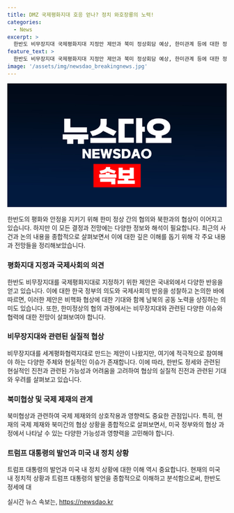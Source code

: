 ```yaml
---
title: DMZ 국제평화지대 호응 얻나? 정치 와호장룡의 노력!
categories:
  - News
excerpt: >
  한반도 비무장지대 국제평화지대 지정안 제안과 북미 정상회담 예상, 한미관계 등에 대한 정보가 공개된다는 소식에 관심이 쏠린다. 트럼프 대통령이 다시 탄핵 관련 논란에 휩싸이면서 북미 협상 영향에 관심이 집중되고 있다. 비핵화에 대한 논의와 미국 중간 선거, 대통령 후보 조 바이든의 우크라이나 관련 이슈 등 영향력 있는 정보가 섞여있어 미국과 북한의 관계에 대한 기대와 우려가 현재의 정치적 상황에 큰 영향을 받을 것으로 보인다.
feature_text: >
  한반도 비무장지대 국제평화지대 지정안 제안과 북미 정상회담 예상, 한미관계 등에 대한 정보가 공개된다는 소식에 관심이 쏠린다. 트럼프 대통령이 다시 탄핵 관련 논란에 휩싸이면서 북미 협상 영향에 관심이 집중되고 있다. 비핵화에 대한 논의와 미국 중간 선거, 대통령 후보 조 바이든의 우크라이나 관련 이슈 등 영향력 있는 정보가 섞여있어 미국과 북한의 관계에 대한 기대와 우려가 현재의 정치적 상황에 큰 영향을 받을 것으로 보인다.
image: '/assets/img/newsdao_breakingnews.jpg'
---
```


<p><img src="/assets/img/newsdao_breakingnews.jpg" alt="ranknews 속보" /></p>

<p>한반도의 평화와 안정을 지키기 위해 한미 정상 간의 협의와 북한과의 협상이 이어지고 있습니다. 하지만 이 모든 결정과 전망에는 다양한 정보와 해석이 필요합니다. 최근의 사건과 논의 내용을 종합적으로 살펴보면서 이에 대한 깊은 이해를 돕기 위해 각 주요 내용과 전망들을 정리해보았습니다. </p>

<h3>평화지대 지정과 국제사회의 의견</h3>

<p>한반도 비무장지대를 국제평화지대로 지정하기 위한 제안은 국내외에서 다양한 반응을 얻고 있습니다. 이에 대한 한국 정부의 의도와 국제사회의 반응을 성찰하고 논의한 바에 따르면, 이러한 제안은 비핵화 협상에 대한 기대와 함께 남북의 공동 노력을 상징하는 의미도 있습니다. 또한, 한미정상의 협의 과정에서는 비무장지대와 관련된 다양한 이슈와 협력에 대한 전망이 살펴보여야 합니다. </p>

<h3>비무장지대와 관련된 실질적 협상</h3>

<p>비무장지대를 세계평화협력지대로 만드는 제안이 나왔지만, 여기에 적극적으로 참여해야 하는 다양한 주체와 현실적인 이슈가 존재합니다. 이에 따라, 한반도 정세와 관련된 현실적인 진전과 관련된 가능성과 어려움을 고려하여 협상의 실질적 진전과 관련된 기대와 우려를 살펴보고 있습니다.</p>

<h3>북미협상 및 국제 제재의 관계</h3>

<p>북미협상과 관련하여 국제 제재와의 상호작용과 영향력도 중요한 관점입니다. 특히, 현재의 국제 제재와 북미간의 협상 상황을 종합적으로 살펴보면서, 미국 정부와의 협상 과정에서 나타날 수 있는 다양한 가능성과 영향력을 고민해야 합니다.</p>

<h3>트럼프 대통령의 발언과 미국 내 정치 상황</h3>

<p>트럼프 대통령의 발언과 미국 내 정치 상황에 대한 이해 역시 중요합니다. 현재의 미국 내 정치적 상황과 트럼프 대통령의 발언을 종합적으로 이해하고 분석함으로써, 한반도 정세에 대</p>
실시간 뉴스 속보는, <a href="https://newsdao.kr" rel="dofollow">https://newsdao.kr</a>


